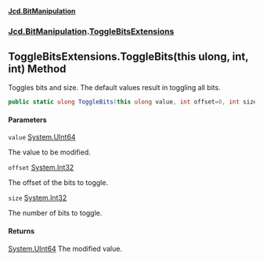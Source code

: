 #### [Jcd.BitManipulation](index.md 'index')
### [Jcd.BitManipulation](Jcd.BitManipulation.md 'Jcd.BitManipulation').[ToggleBitsExtensions](Jcd.BitManipulation.ToggleBitsExtensions.md 'Jcd.BitManipulation.ToggleBitsExtensions')

## ToggleBitsExtensions.ToggleBits(this ulong, int, int) Method

Toggles bits and size.
The default values result in toggling all bits.

```csharp
public static ulong ToggleBits(this ulong value, int offset=0, int size=64);
```
#### Parameters

<a name='Jcd.BitManipulation.ToggleBitsExtensions.ToggleBits(thisulong,int,int).value'></a>

`value` [System.UInt64](https://docs.microsoft.com/en-us/dotnet/api/System.UInt64 'System.UInt64')

The value to be modified.

<a name='Jcd.BitManipulation.ToggleBitsExtensions.ToggleBits(thisulong,int,int).offset'></a>

`offset` [System.Int32](https://docs.microsoft.com/en-us/dotnet/api/System.Int32 'System.Int32')

The offset of the bits to toggle.

<a name='Jcd.BitManipulation.ToggleBitsExtensions.ToggleBits(thisulong,int,int).size'></a>

`size` [System.Int32](https://docs.microsoft.com/en-us/dotnet/api/System.Int32 'System.Int32')

The number of bits to toggle.

#### Returns
[System.UInt64](https://docs.microsoft.com/en-us/dotnet/api/System.UInt64 'System.UInt64')
The modified value.